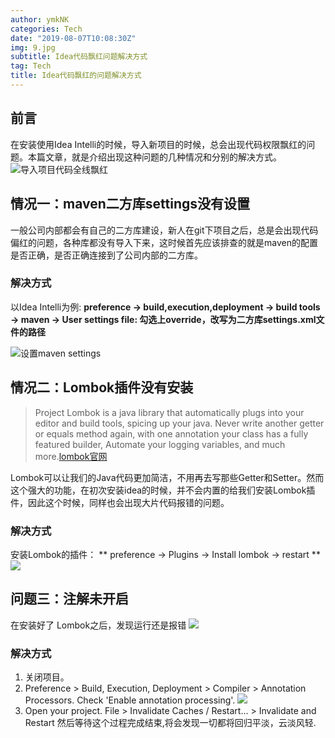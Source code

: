 ```yaml
---
author: ymkNK
categories: Tech
date: "2019-08-07T10:08:30Z"
img: 9.jpg
subtitle: Idea代码飘红问题解决方式
tag: Tech
title: Idea代码飘红的问题解决方式
---
```

## 前言
在安装使用Idea Intelli的时候，导入新项目的时候，总会出现代码权限飘红的问题。本篇文章，就是介绍出现这种问题的几种情况和分别的解决方式。
![导入项目代码全线飘红](https://lllovol.oss-cn-beijing.aliyuncs.com/assets/img/pics/WX20190807-102252@2x.png)


## 情况一：maven二方库settings没有设置
一般公司内部都会有自己的二方库建设，新人在git下项目之后，总是会出现代码偏红的问题，各种库都没有导入下来，这时候首先应该排查的就是maven的配置是否正确，是否正确连接到了公司内部的二方库。
### 解决方式
以Idea Intelli为例:
**preference -> build,execution,deployment -> build tools -> maven -> User settings file: 勾选上override，改写为二方库settings.xml文件的路径**

![设置maven settings](https://lllovol.oss-cn-beijing.aliyuncs.com/assets/img/pics/WX20190807-105505.png)

## 情况二：Lombok插件没有安装
> Project Lombok is a java library that automatically plugs into your editor and build tools, spicing up your java.
Never write another getter or equals method again, with one annotation your class has a fully featured builder, Automate your logging variables, and much more.[lombok官网](https://www.projectlombok.org/)

Lombok可以让我们的Java代码更加简洁，不用再去写那些Getter和Setter。然而这个强大的功能，在初次安装idea的时候，并不会内置的给我们安装Lombok插件，因此这个时候，同样也会出现大片代码报错的问题。

### 解决方式
安装Lombok的插件：
** preference -> Plugins -> Install lombok -> restart **
![](https://lllovol.oss-cn-beijing.aliyuncs.com/assets/img/pics/WX20190807-111529.png)

## 问题三：注解未开启
在安装好了 Lombok之后，发现运行还是报错
![](https://lllovol.oss-cn-beijing.aliyuncs.com/assets/img/pics/WX20190807-112144@2x.png)

### 解决方式
1. 关闭项目。 
2. Preference > Build, Execution, Deployment > Compiler > Annotation Processors. Check 'Enable annotation processing'. 
![](https://lllovol.oss-cn-beijing.aliyuncs.com/assets/img/pics/WX20190807-112533.png)
3. Open your project. File > Invalidate Caches / Restart... > Invalidate and Restart 然后等待这个过程完成结束,将会发现一切都将回归平淡，云淡风轻.